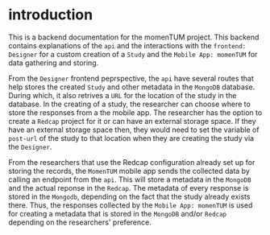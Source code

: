 # introduction

This is a backend documentation for the momenTUM project. This backend contains explanations of the `api` and the interactions with the `frontend: Designer` for a custom creation of a `Study` and the `Mobile App: momenTUM` for data gathering and storing. 

From the `Designer` frontend peprspective, the `api` have several routes that help stores the created `Study` and other metadata in the `MongoDB` database. During which, it also retrives a `URL` for the location of the study in the database. In the creating of a study, the researcher can choose where to store the responses from a the mobile app. The researcher has the option to create a `Redcap` project for it or can have an external storage space. If they have an external storage space then, they would need to set the variable of `post-url` of the study to that location when they are creating the study via the `Designer`. 

From the researchers that use the Redcap configuration already set up for storing the records, the `MomenTUM` mobile app sends the collected data by calling an endpoint from the `api`. This will store a metadata in the `MongoDB` and the actual reponse in the `Redcap`. The metadata of every response is stored in the `Mongodb`, depending on the fact that the study already exists there. Thus, the responses collected by the `Mobile App: momenTUM` is used for creating a metadata that is stored in the `MongoDB` and/or `Redcap` depending on the researchers' preference.